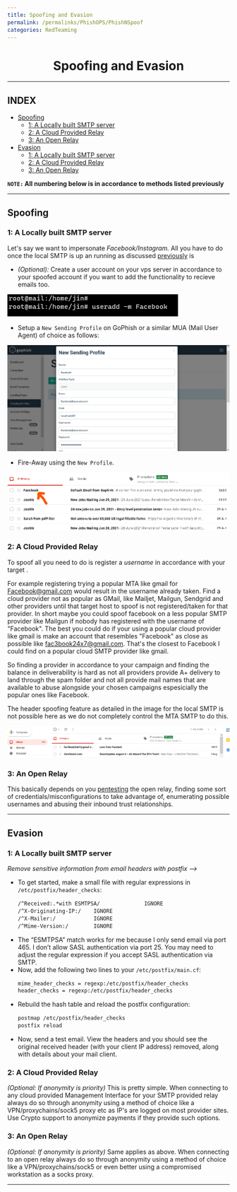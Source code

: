 ```yaml
---
title: Spoofing and Evasion 
permalink: /permalinks/PhishOPS/PhishNSpoof
categories: RedTeaming
---
```


<h1 align="center">Spoofing and Evasion</h1> 

_________________________________________________________________________________________________


## INDEX

- [Spoofing](#spoofing)
     - [1: A Locally built SMTP server](#1-a-locally-built-smtp-server)
     - [2: A Cloud Provided Relay](#2-a-cloud-provided-relay)
     - [3: An Open Relay](#3-an-open-relay)
- [Evasion](#evasion)
     - [1: A Locally built SMTP server](#1-a-locally-built-smtp-server-1)
     - [2: A Cloud Provided Relay](#2-a-cloud-provided-relay-1)
     - [3: An Open Relay](#3-an-open-relay-1)



**`NOTE:` All numbering below is in accordance to methods listed previously**

_________________________________________________________________________________________________

## Spoofing

### 1: A Locally built SMTP server

Let's say we want to impersonate _Facebook/Instagram._ All you have to do once the local SMTP is up an running as discussed [previously](https://github.com/m3rcer/Red-Team-SMTP-Spam-Filter-Bypass/blob/main/local_smtp.md) is 

- _(Optional):_ Create a user account on your vps server in accordance to your spoofed account if you want to add the functionality to recieve emails too. 

![Image](https://raw.githubusercontent.com/m3rcer/m3rcer.github.io/master/_posts/redteaming/PhishOPS/images/spoof1.png)

- Setup a `New Sending Profile` on GoPhish or a similar MUA (Mail User Agent) of choice as follows:

![Image](https://raw.githubusercontent.com/m3rcer/m3rcer.github.io/master/_posts/redteaming/PhishOPS/images/spoof2.png)
  
- Fire-Away using the `New Profile`.

![Image](https://raw.githubusercontent.com/m3rcer/m3rcer.github.io/master/_posts/redteaming/PhishOPS/images/postfix_install_36.png)

### 2: A Cloud Provided Relay

To spoof all you need to do is register a *username* in accordance with your target . 

For example registering trying a popular MTA like gmail for Facebook@gmail.com would result in the username already taken. Find a cloud provider not as popular as GMail, like Mailjet, Mailgun, Sendgrid and other providers until that target host to spoof is not registered/taken for that provider. In short maybe you could spoof facebook on a less popular SMTP provider like Mailgun if nobody has registered with the username of "Facebook".  The best you could do if your using a popular cloud provider like gmail is make an account that resembles "Facebook" as close as possible like fac3book24x7@gmail.com. That's the closest to Facebook I could find on a popular cloud SMTP provider like gmail. 

So finding a provider in accordance to your campaign and finding the balance in deliverability is hard as not all providers provide A+ delivery to land through the spam folder and not all provide mail names that are available to abuse alongside your chosen campaigns espesicially the popular ones like Facebook.

The header spoofing feature as detailed in the image for the local SMTP is not possible here as we do not completely control the MTA SMTP to do this. 

![Image](https://raw.githubusercontent.com/m3rcer/m3rcer.github.io/master/_posts/redteaming/PhishOPS/images/spoof3.png)

### 3: An Open Relay

This basically depends on you [pentesting](https://book.hacktricks.xyz/pentesting/pentesting-smtp) the open relay, finding some sort of credentials/misconfigurations to take advantage of, enumerating possible usernames and abusing their inbound trust relationships.

__________________________________________________________________________________________________

## Evasion

### 1: A Locally built SMTP server

_Remove sensitive information from email headers with postfix -->_

- To get started, make a small file with regular expressions in `/etc/postfix/header_checks`:
     ```bash
     /^Received:.*with ESMTPSA/              IGNORE
     /^X-Originating-IP:/    IGNORE
     /^X-Mailer:/            IGNORE
     /^Mime-Version:/        IGNORE
     ```
- The “ESMTPSA” match works for me because I only send email via port 465. I don’t allow SASL authentication via port 25. You may need to adjust the regular expression if you accept SASL authentication via SMTP.
- Now, add the following two lines to your `/etc/postfix/main.cf`:
     ```bash
     mime_header_checks = regexp:/etc/postfix/header_checks
     header_checks = regexp:/etc/postfix/header_checks
     ```
- Rebuild the hash table and reload the postfix configuration:
     ```bash
     postmap /etc/postfix/header_checks
     postfix reload
     ```
- Now, send a test email. View the headers and you should see the original received header (with your client IP address) removed, along with details about your mail client.


### 2: A Cloud Provided Relay

_(Optional: If anonymity is priority)_ This is pretty simple. When connecting to any cloud provided Management Interface for your SMTP provided relay always do so through anonymity using a method of choice like a VPN/proxychains/sock5 proxy etc as IP's are logged on most provider sites. Use Crypto support to anonymize payments if they provide such options. 

### 3: An Open Relay

_(Optional: If anonymity is priority)_ Same applies as above. When connecting to an open relay always do so through anonymity using a method of choice like a VPN/proxychains/sock5 or even better using a compromised workstation as a socks proxy.

_________________________________________________________________________________________________



